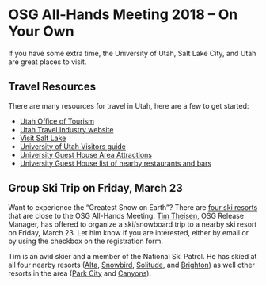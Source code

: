 # OSG All-Hands Meeting 2018 &ndash; On Your Own

If you have some extra time, the University of Utah, Salt Lake City, and Utah are great places to visit.

## Travel Resources

There are many resources for travel in Utah, here are a few to get started:

* [Utah Office of Tourism](https://www.visitutah.com)
* [Utah Travel Industry website](https://utah.com)
* [Visit Salt Lake](https://www.visitsaltlake.com)
* [University of Utah Visitors guide](https://www.utah.edu/visitors/)
* [University Guest House Area Attractions](https://www.universityguesthouse.com/Area-Attractions)
* [University Guest House list of nearby restaurants and bars](https://www.universityguesthouse.com/Dining)

## Group Ski Trip on Friday, March 23

Want to experience the &ldquo;Greatest Snow on Earth&rdquo;?  There are
[four ski resorts](https://www.visitsaltlake.com/skicity/resorts/) that are close to the OSG All-Hands Meeting.
[Tim Theisen](mailto:tim@cs.wisc.edu), OSG Release Manager, has offered to organize a ski/snowboard trip to a nearby ski
resort on Friday, March 23.  Let him know if you are interested, either by email or by using the checkbox on the
registration form.

Tim is an avid skier and a member of the National Ski Patrol.  He has skied at all four nearby resorts
([Alta](https://www.alta.com), [Snowbird](https://www.snowbird.com), [Solitude](https://solitudemountain.com), and
[Brighton](https://brightonresort.com)) as well other resorts in the area
([Park City](https://www.parkcitymountain.com) and [Canyons](https://www.parkcitymountain.com)).
